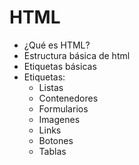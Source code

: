 # HTML

- ¿Qué es HTML?
- Estructura básica de html
- Etiquetas básicas
- Etiquetas:
  - Listas
  - Contenedores
  - Formularios
  - Imagenes
  - Links
  - Botones
  - Tablas